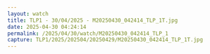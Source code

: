 ```yaml
---
layout: watch
title: TLP1 - 30/04/2025 - M20250430_042414_TLP_1T.jpg
date: 2025-04-30 04:24:14
permalink: /2025/04/30/watch/M20250430_042414_TLP_1
capture: TLP1/2025/202504/20250429/M20250430_042414_TLP_1T.jpg
---
```

